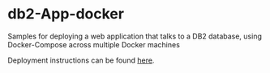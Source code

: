# db2-App-docker 

Samples for deploying a web application that talks to a DB2 database, using Docker-Compose across multiple Docker machines

Deployment instructions can be found [here](https://developer.ibm.com/wasdev/docs/deploying-a-web-application-using-liberty-db2-docker-swarm-and-docker-compose-across-multiple-docker-machines/).


